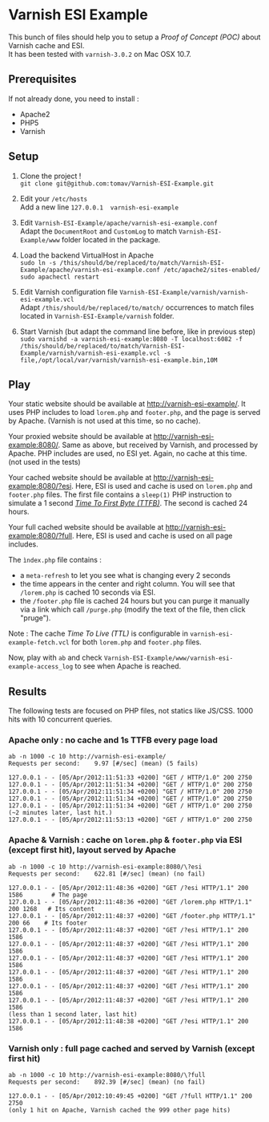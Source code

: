 # Varnish ESI Example

This bunch of files should help you to setup a _Proof of Concept (POC)_ about Varnish cache and ESI.  
It has been tested with `varnish-3.0.2` on Mac OSX 10.7.

## Prerequisites

If not already done, you need to install :

* Apache2
* PHP5
* Varnish 

## Setup

1. Clone the project !  
`git clone git@github.com:tomav/Varnish-ESI-Example.git`

2. Edit your `/etc/hosts`  
Add a new line `127.0.0.1  varnish-esi-example`

3. Edit `Varnish-ESI-Example/apache/varnish-esi-example.conf`  
Adapt the `DocumentRoot` and `CustomLog` to match `Varnish-ESI-Example/www` folder located in the package.

4. Load the backend VirtualHost in Apache  
`sudo ln -s /this/should/be/replaced/to/match/Varnish-ESI-Example/apache/varnish-esi-example.conf /etc/apache2/sites-enabled/`  
`sudo apachectl restart`

5. Edit Varnish configuration file `Varnish-ESI-Example/varnish/varnish-esi-example.vcl`  
Adapt `/this/should/be/replaced/to/match/` occurrences to match files located in `Varnish-ESI-Example/varnish` folder.

6. Start Varnish (but adapt the command line before, like in previous step)  
`sudo varnishd -a varnish-esi-example:8080 -T localhost:6082 -f /this/should/be/replaced/to/match/Varnish-ESI-Example/varnish/varnish-esi-example.vcl -s file,/opt/local/var/varnish/varnish-esi-example.bin,10M`

## Play

Your static website should be available at [http://varnish-esi-example/](http://varnish-esi-example/). It uses PHP includes to load `lorem.php` and `footer.php`, and the page is served by Apache. (Varnish is not used at this time, so no cache).

Your proxied website should be available at [http://varnish-esi-example:8080/](http://varnish-esi-example:8080). Same as above, but received by Varnish, and processed by Apache. PHP includes are used, no ESI yet. Again, no cache at this time. (not used in the tests)

Your cached website should be available at [http://varnish-esi-example:8080/?esi](http://varnish-esi-example:8080/?esi). Here, ESI is used and cache is  used on `lorem.php` and `footer.php` files. The first file contains a `sleep(1)` PHP instruction to simulate a 1 second _[Time To First Byte (TTFB)](http://en.wikipedia.org/wiki/Time_To_First_Byte)_. The second is cached 24 hours.

Your full cached website should be available at [http://varnish-esi-example:8080/?full](http://varnish-esi-example:8080/?full). Here, ESI is used and cache is  used on all page includes. 

The `ìndex.php` file contains :

* a `meta-refresh` to let you see what is changing every 2 seconds
* the time appears in the center and right column. You will see that `/lorem.php` is cached 10 seconds via ESI.  
* the `/footer.php` file is cached 24 hours but you can purge it manually via a link which call `/purge.php` (modify the text of the file, then click "pruge").

Note : The cache _Time To Live (TTL)_ is configurable in `varnish-esi-example-fetch.vcl` for both `lorem.php` and `footer.php` files.

Now, play with `ab` and check `Varnish-ESI-Example/www/varnish-esi-example-access_log` to see when Apache is reached.

## Results

The following tests are focused on PHP files, not statics like JS/CSS.
1000 hits with 10 concurrent queries.

### Apache only : no cache and 1s TTFB every page load  
    ab -n 1000 -c 10 http://varnish-esi-example/  
    Requests per second:    9.97 [#/sec] (mean) (5 fails)
    
    127.0.0.1 - - [05/Apr/2012:11:51:33 +0200] "GET / HTTP/1.0" 200 2750
    127.0.0.1 - - [05/Apr/2012:11:51:34 +0200] "GET / HTTP/1.0" 200 2750
    127.0.0.1 - - [05/Apr/2012:11:51:34 +0200] "GET / HTTP/1.0" 200 2750
    127.0.0.1 - - [05/Apr/2012:11:51:34 +0200] "GET / HTTP/1.0" 200 2750
    127.0.0.1 - - [05/Apr/2012:11:51:34 +0200] "GET / HTTP/1.0" 200 2750
    (~2 minutes later, last hit.)
    127.0.0.1 - - [05/Apr/2012:11:53:13 +0200] "GET / HTTP/1.0" 200 2750

### Apache & Varnish : cache on `lorem.php` & `footer.php` via ESI (except first hit), layout served by Apache   

    ab -n 1000 -c 10 http://varnish-esi-example:8080/\?esi  
    Requests per second:    622.81 [#/sec] (mean) (no fail)
    
    127.0.0.1 - - [05/Apr/2012:11:48:36 +0200] "GET /?esi HTTP/1.1" 200 1586        # The page
    127.0.0.1 - - [05/Apr/2012:11:48:36 +0200] "GET /lorem.php HTTP/1.1" 200 1268   # Its content
    127.0.0.1 - - [05/Apr/2012:11:48:37 +0200] "GET /footer.php HTTP/1.1" 200 66    # Its footer
    127.0.0.1 - - [05/Apr/2012:11:48:37 +0200] "GET /?esi HTTP/1.1" 200 1586
    127.0.0.1 - - [05/Apr/2012:11:48:37 +0200] "GET /?esi HTTP/1.1" 200 1586
    127.0.0.1 - - [05/Apr/2012:11:48:37 +0200] "GET /?esi HTTP/1.1" 200 1586
    127.0.0.1 - - [05/Apr/2012:11:48:37 +0200] "GET /?esi HTTP/1.1" 200 1586
    127.0.0.1 - - [05/Apr/2012:11:48:37 +0200] "GET /?esi HTTP/1.1" 200 1586
    127.0.0.1 - - [05/Apr/2012:11:48:37 +0200] "GET /?esi HTTP/1.1" 200 1586
    (less than 1 second later, last hit)
    127.0.0.1 - - [05/Apr/2012:11:48:38 +0200] "GET /?esi HTTP/1.1" 200 1586

### Varnish only : full page cached and served by Varnish (except first hit)  

    ab -n 1000 -c 10 http://varnish-esi-example:8080/\?full  
    Requests per second:    892.39 [#/sec] (mean) (no fail)
    
    127.0.0.1 - - [05/Apr/2012:10:49:45 +0200] "GET /?full HTTP/1.1" 200 2750
    (only 1 hit on Apache, Varnish cached the 999 other page hits)

